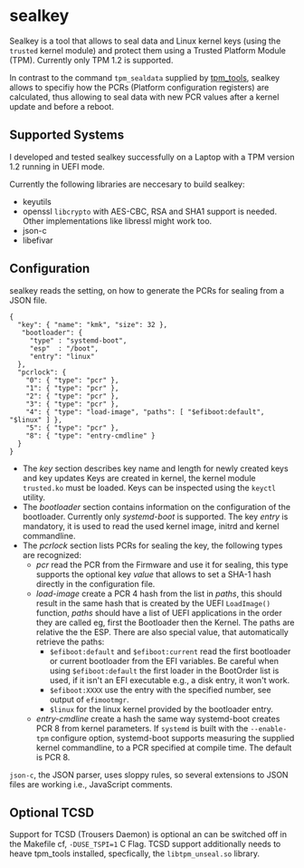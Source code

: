 sealkey
=======

Sealkey is a tool that allows to seal data and Linux kernel keys (using the `trusted` kernel module)
and protect them using a Trusted Platform Module (TPM). Currently only TPM 1.2 is supported.

In contrast to the command `tpm_sealdata` supplied by [tpm_tools][1], sealkey allows to specifiy how the
PCRs (Platform configuration registers) are calculated, thus allowing to seal data with new PCR values
after a kernel update and before a reboot.

Supported Systems
-----------------

I developed and tested sealkey successfully on a Laptop with a TPM version 1.2 running in UEFI mode.

Currently the following libraries are neccesary to build sealkey:
 - keyutils
 - openssl
   `libcrypto` with AES-CBC, RSA and SHA1 support is needed. Other implementations like libressl might work too.
 - json-c
 - libefivar

Configuration
-------------

sealkey reads the setting, on how to generate the PCRs for sealing from a JSON file.

~~~~~~~~~~~~~{.js}
{
  "key": { "name": "kmk", "size": 32 },
   "bootloader": {
     "type" : "systemd-boot",
     "esp"  : "/boot",
     "entry": "linux"
  },
  "pcrlock": {
    "0": { "type": "pcr" },
    "1": { "type": "pcr" },
    "2": { "type": "pcr" },
    "3": { "type": "pcr" },
    "4": { "type": "load-image", "paths": [ "$efiboot:default", "$linux" ] },
    "5": { "type": "pcr" },
    "8": { "type": "entry-cmdline" }
  }
}
~~~~~~~~~~~~~

 - The *key* section describes key name and length for newly created keys and key updates
   Keys are created in kernel, the kernel module `trusted.ko` must be loaded. Keys can be
   inspected using the `keyctl` utility.
 - The *bootloader* section contains information on the configuration of the bootloader.
   Currently only *systemd-boot* is supported. The key *entry* is mandatory, it is used
   to read the used kernel image, initrd and kernel commandline.
 - The *pcrlock* section lists PCRs for sealing the key, the following types are recognized:
   - *pcr* read the PCR from the Firmware and use it for sealing, this type supports the optional
     key *value* that allows to set a SHA-1 hash directly in the configuration file.
   - *load-image* create a PCR 4 hash from the list in *paths*, this should result in the same
     hash that is created by the UEFI `LoadImage()` function, *paths* should have a list of
     UEFI applications in the order they are called eg, first the Bootloader then the Kernel.
     The paths are relative the the ESP. There are also special value, that automatically
     retrieve the paths:
     - `$efiboot:default` and `$efiboot:current` read the first bootloader or current bootloader
        from the EFI variables. Be careful when using `$efiboot:default` the first loader
        in the BootOrder list is used, if it isn't an EFI executable e.g., a disk entry, it won't work.
     - `$efiboot:XXXX` use the entry with the specified number, see output of `efimootmgr`.
     - `$linux` for the linux kernel provided by the bootloader entry.
   - *entry-cmdline* create a hash the same way systemd-boot creates PCR 8 from kernel parameters.
     If `systemd` is built with the `--enable-tpm` configure option, systemd-boot supports measuring
     the supplied kernel commandline, to a PCR specified at compile time. The default is PCR 8.

`json-c`, the JSON parser, uses sloppy rules, so several extensions to JSON files are working i.e.,
JavaScript comments.

Optional TCSD
-------------

Support for TCSD (Trousers Daemon) is optional an can be switched off in the Makefile cf, `-DUSE_TSPI=1` C Flag.
TCSD support additionally needs to heave tpm_tools installed, specfically, the `libtpm_unseal.so` library.

[1]: https://sourceforge.net/projects/trousers/
